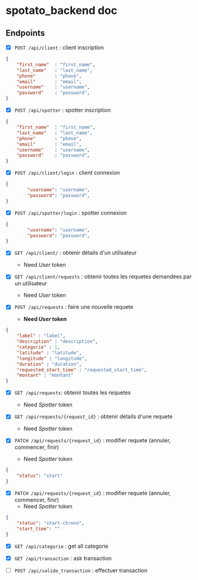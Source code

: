# spotato_backend doc

## Endpoints

- [x] `POST /api/client` : client inscription
```json
{
    "first_name"  : "first_name",
    "last_name"   : "last_name",
    "phone"       : "phone",
    "email"       : "email",
    "username"    : "username",
    "password"    : "password",
}
```
- [x] `POST /api/spotter` : spotter inscription
```json
{
    "first_name"  : "first_name",
    "last_name"   : "last_name",
    "phone"       : "phone",
    "email"       : "email",
    "username"    : "username",
    "password"    : "password",
}

```
- [x] `POST /api/client/login` : client connexion 
```json
{
        "username": "username",
        "password": "password",
}
```
- [x] `POST /api/spotter/login` : spotter connexion
```json
{
        "username": "username",
        "password": "password",
}
```

- [x] `GET /api/client/` : obtenir détails d'un utilisateur
    - Need _User_ token

- [x] `GET /api/client/requests` : obtenir toutes les requetes demandées par un utilisateur
    - Need _User_ token


- [x] `POST /api/requests` : faire une nouvelle requete 
    - <b>Need _User_ token</b>
```json
{
    "label" : "label",
    "description" : "description",
    "categorie" : 1,
    "latitude" : "latitude",
    "longitude" : "longitude",
    "duration" : "duration",
    "requested_start_time" : "requested_start_time",
    "montant" : "montant"
}

```
- [x] `GET /api/requests`: obtenir toutes les requetes
    - Need _Spotter_ token


- [x] `GET /api/requests/{request_id}` : obtenir détails d'une requete
    - Need _Spotter_ token

- [x] `PATCH /api/requests/{request_id}` : modifier requete (annuler, commencer, finir)
    - Need _Spotter_ token
```json
{
    "status": "start"
}
```

- [x] `PATCH /api/requests/{request_id}` : modifier requete (annuler, commencer, finir)
    - Need _Spotter_ token
```json
{
    "status": "start-chrono",
    "start_time": ""
}
```

- [x] `GET /api/categorie` : get all categorie

- [x] `GET /api/transaction` : ask transaction

- [ ] `POST /api/valide_transaction` : effectuer transaction


